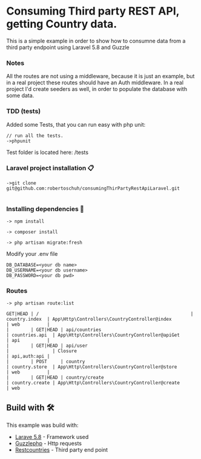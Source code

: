# Consuming Third party REST API, getting Country data.

This is a simple example in order to show how to consumne data from a third party endpoint using Laravel 5.8 and Guzzle

### Notes
All the routes are not using a middleware, because it is just an example, but in a real project these routes should have an Auth middleware.
In a real project I'd create seeders as well, in order to populate the database with some data.

### TDD (tests)
Added some Tests, that you can run easy with php unit:


```
// run all the tests.
->phpunit  

```
Test folder is located here: /tests

### Laravel project installation 📋

```
->git clone git@github.com:robertoschuh/consumingThirPartyRestApiLaravel.git


```
### Installing dependencies 🔧

```
-> npm install

-> composer install

-> php artisan migrate:fresh

```
Modify your .env file

```
DB_DATABASE=<your db name>
DB_USERNAME=<your db username>
DB_PASSWORD=<your db pwd>
```


### Routes

```
-> php artisan route:list

```

```
GET|HEAD | /                                                        | country.index  | App\Http\Controllers\CountryController@index                      | web          |
|        | GET|HEAD | api/countries                                            | countries.api  | App\Http\Controllers\CountryController@apiGet                     | api          |
|        | GET|HEAD | api/user                                                 |                | Closure                                                           | api,auth:api |
|        | POST     | country                                                  | country.store  | App\Http\Controllers\CountryController@store                      | web          |
|        | GET|HEAD | country/create                                           | country.create | App\Http\Controllers\CountryController@create                     | web  

```

## Build with 🛠️

This example was build with:

* [Larave 5.8](https://laravel.com/docs/5.8/) - Framework used
* [Guzzlephp](http://docs.guzzlephp.org/en/stable/) - Http requests
* [Restcountries](https://restcountries.eu/t) - Third party end point
